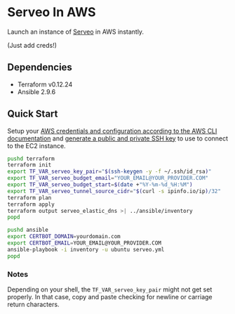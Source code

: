# Serveo In AWS

Launch an instance of [Serveo](https://serveo.net) in AWS instantly. 

(Just add creds!)

## Dependencies

* Terraform v0.12.24
* Ansible 2.9.6

## Quick Start

Setup your [AWS credentials and configuration according to the AWS CLI documentation](https://docs.aws.amazon.com/cli/latest/userguide/cli-configure-files.html) and [generate a public and private SSH key](https://help.github.com/en/github/authenticating-to-github/generating-a-new-ssh-key-and-adding-it-to-the-ssh-agent) to use to connect to the EC2 instance.

```sh
pushd terraform
terraform init
export TF_VAR_serveo_key_pair="$(ssh-keygen -y -f ~/.ssh/id_rsa)"
export TF_VAR_serveo_budget_email="YOUR_EMAIL@YOUR_PROVIDER.COM"
export TF_VAR_serveo_budget_start=$(date +"%Y-%m-%d_%H:%M")
export TF_VAR_serveo_tunnel_source_cidr="$(curl -s ipinfo.io/ip)/32"
terraform plan
terraform apply
terraform output serveo_elastic_dns >| ../ansible/inventory
popd

pushd ansible
export CERTBOT_DOMAIN=yourdomain.com
export CERTBOT_EMAIL=YOUR_EMAIL@YOUR_PROVIDER.COM
ansible-playbook -i inventory -u ubuntu serveo.yml
popd
```

### Notes
Depending on your shell, the `TF_VAR_serveo_key_pair` might not get set properly.  In that case, copy and paste checking for newline or carriage return characters.
